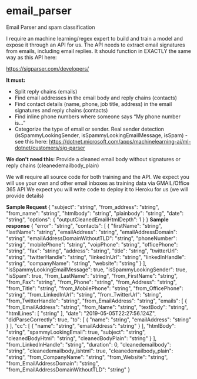 # email_parser
Email Parser and spam classification

I require an machine learning/regex expert to build and train a model and expose it through an API for us.
The API needs to extract email signatures from emails, including email replies. It should function in EXACTLY the same way as this API here:

https://sigparser.com/developers/

**It must:**
- Split reply chains (emails)
- Find email addresses in the email body and reply chains (contacts)
- Find contact details (name, phone, job title, address) in the email signatures and reply chains (contacts)
- Find inline phone numbers where someone says “My phone number is…”
- Categorize the type of email or sender. Real sender detection (isSpammyLookingSender, isSpammyLookingEmailMessage, isSpam) - see this here: https://dotnet.microsoft.com/apps/machinelearning-ai/ml-dotnet/customers/sig-parser

**We don't need this:**
Provide a cleaned email body without signatures or reply chains (cleanedemailbody_plain)

We will require all source code for both training and the API. We expect you will use your own and other email inboxes as training data via GMAIL/Office 365 API
We expect you will write code to deploy it to Heroku for us (we will provide details)

**Sample Request**
{
  "subject": "string",
  "from_address": "string",
  "from_name": "string",
  "htmlbody": "string",
  "plainbody": "string",
  "date": "string",
  "options": {
    "outputCleanedEmailHtmlDepth": 1
  }
}
**Sample response**
{
    "error": "string",
    "contacts": [
      {
        "firstName": "string",
        "lastName": "string",
        "emailAddress": "string",
        "emailAddressDomain": "string",
        "emailAddressDomainWithoutTLD": "string",
        "phoneNumber": "string",
        "mobilePhone": "string",
        "voipPhone": "string",
        "officePhone": "string",
        "fax": "string",
        "address": "string",
        "title": "string",
        "twitterUrl": "string",
        "twitterHandle": "string",
        "linkedInUrl": "string",
        "linkedInHandle": "string",
        "companyName": "string",
        "website": "string"
      }
    ],
    "isSpammyLookingEmailMessage": true,
    "isSpammyLookingSender": true,
    "isSpam": true,
    "from_LastName": "string",
    "from_FirstName": "string",
    "from_Fax": "string",
    "from_Phone": "string",
    "from_Address": "string",
    "from_Title": "string",
    "from_MobilePhone": "string",
    "from_OfficePhone": "string",
    "from_LinkedInUrl": "string",
    "from_TwitterUrl": "string",
    "from_TwitterHandle": "string",
    "from_EmailAddress": "string",
    "emails": [
      {
        "from_EmailAddress": "string",
        "from_Name": "string",
        "textBody": "string",
        "htmlLines": [
          "string"
        ],
        "date": "2019-05-05T22:27:56.124Z",
        "didParseCorrectly": true,
        "to": [
          {
            "name": "string",
            "emailAddress": "string"
          }
        ],
        "cc": [
          {
            "name": "string",
            "emailAddress": "string"
          }
        ],
        "htmlBody": "string",
        "spammyLookingEmail": true,
        "subject": "string",
        "cleanedBodyHtml": "string",
        "cleanedBodyPlain": "string"
      }
    ],
    "from_LinkedInHandle": "string",
    "duration": 0,
    "cleanedemailbody": "string",
    "cleanedemailbody_ishtml": true,
    "cleanedemailbody_plain": "string",
    "from_CompanyName": "string",
    "from_Website": "string",
    "from_EmailAddressDomain": "string",
    "from_EmailAddressDomainWithoutTLD": "string"
  }
